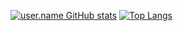 [![user.name GitHub stats](https://github-readme-stats.vercel.app/api?username=jlianacastillo)](https://github.com/jlianacastillo/github-readme-stats) 
[![Top Langs](https://github-readme-stats.vercel.app/api/top-langs/?username=jlianacastillo&langs_cout=8)](https://github.com/jlianacastillo/github-readme-stats)
